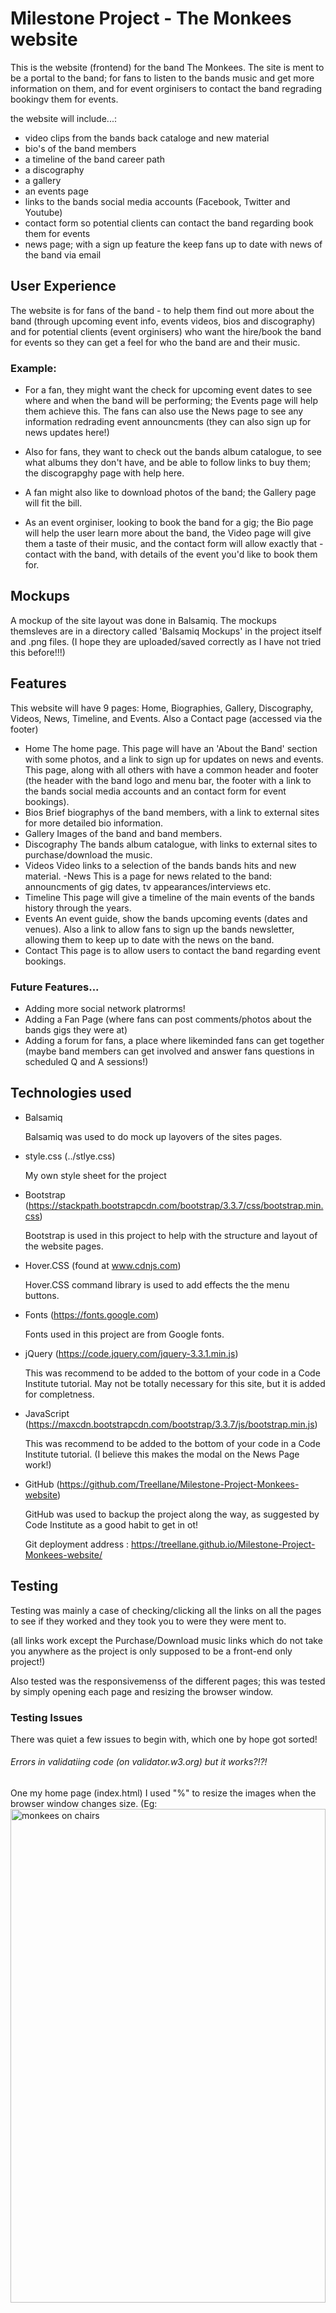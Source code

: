 # Milestone Project - The Monkees website

This is the website (frontend) for the band The Monkees. The site is ment to be  a portal to the band; for
fans to listen to the bands music and get more information on them, and for event orginisers to contact 
the band regrading bookingv them for events. 

the website will include...:
- video clips from the bands back cataloge and new material
- bio's of the band members
- a timeline of the band career path
- a discography
- a gallery
- an events page 
- links to the bands social media accounts (Facebook, Twitter and Youtube)
- contact form so potential clients can contact the band regarding book them for events
- news page; with a sign up feature the keep fans up to date with news of the band via email


## User Experience

The website is for fans of the band - to help them find out more about the band (through upcoming event info, 
events videos, bios and discography) and for potential clients (event orginisers) who want the hire/book 
the band for events so they can get a feel for who the band are and their music.

### Example: 
- For a fan, they might want the check for upcoming event dates to see where and when the band 
  will be performing; the Events page will help them achieve this. The fans can also use the News page to see
  any information redrading event announcments (they can also sign up for news updates here!)
- Also for fans, they want to check out the bands album catalogue, 
  to see what albums they don't have, and be able to follow links to buy them; the discograpghy page with help here.
- A fan might also like to download photos of the band; the Gallery page will fit the bill.

- As an event orginiser, looking to book the band for a gig; the Bio page will help the user learn more 
  about the band, the Video page will give them a taste of their music, and the contact form will allow 
  exactly that - contact with the band, with details of the event you'd like to book them for.


## Mockups

A mockup of the site layout was done in Balsamiq.
The mockups themsleves are in a directory called 'Balsamiq Mockups' in the project itself and .png files.
(I hope they are uploaded/saved correctly as I have not tried this before!!!)

## Features

This website will have 9 pages: Home, Biographies, Gallery, Discography, Videos, News, Timeline,
and Events. Also a Contact page (accessed via the footer)

- Home 
    The home page. This page will have an 'About the Band' section with some photos, and a link
    to sign up for updates on news and events. This page, along with all others with have a common
    header and footer (the header with the band logo and menu bar, the footer with a link to
    the bands social media accounts and an contact form for event bookings).
- Bios 
    Brief biographys of the band members, with a link to external sites for more 
    detailed bio information. 
- Gallery
    Images of the band and band members.
- Discography
    The bands album catalogue, with links to external sites to purchase/download the music.
- Videos
    Video links to a selection of the bands bands hits and new material.
-News 
    This is a page for news related to the band: announcments of gig dates, tv appearances/interviews etc.
- Timeline
    This page will give a timeline of the main events of the bands history through the years.
- Events
    An event guide, show the bands upcoming events (dates and venues). Also a link to allow fans to
    sign up the bands newsletter, allowing them to keep up to date with the news on the band.
- Contact 
    This page is to allow users to contact the band regarding event bookings.

### Future Features...
- Adding more social network platrorms!
- Adding a Fan Page (where fans can post comments/photos about the bands gigs they were at)
- Adding a forum for fans, a place where likeminded fans can get together  (maybe band members
  can get involved and answer fans questions in scheduled Q and A sessions!)

## Technologies used

- Balsamiq

    Balsamiq was used to do mock up layovers of the sites pages.

- style.css (../stlye.css)

    My own style sheet for the project
          
- Bootstrap (https://stackpath.bootstrapcdn.com/bootstrap/3.3.7/css/bootstrap.min.css)

    Bootstrap is used in this project to help with the structure and layout of the website pages.

- Hover.CSS (found at www.cdnjs.com)

    Hover.CSS command library is used to add effects the the menu buttons.

- Fonts (https://fonts.google.com)

    Fonts used in this project are from Google fonts.
    
- jQuery (https://code.jquery.com/jquery-3.3.1.min.js) 

    This was recommend to be added to the bottom of your code in a Code Institute tutorial.
    May not be totally necessary for this site, but it is added for completness.

- JavaScript (https://maxcdn.bootstrapcdn.com/bootstrap/3.3.7/js/bootstrap.min.js)

    This was recommend to be added to the bottom of your code in a Code Institute tutorial. 
    (I believe this makes the modal on the News Page work!)

- GitHub (https://github.com/Treellane/Milestone-Project-Monkees-website)

  GitHub was used to backup the project along the way, as suggested by Code Institute as a
  good habit to get in ot! 
  
  Git deployment address : https://treellane.github.io/Milestone-Project-Monkees-website/
    
     
## Testing

Testing was mainly a case of checking/clicking all the links on all the pages to see if they worked and 
they took you to were they were ment to.

(all links work except the Purchase/Download music links which do not take you anywhere as the project is
only supposed to be a front-end only project!)

Also tested was the responsivemenss of the different pages; this was tested by simply opening each page and 
resizing the browser window.

### Testing Issues

There was quiet a few issues to begin with, which one by hope got sorted!

###### Errors in validatiing code (on validator.w3.org) but it works?!?!
One my home page (index.html) I used "%" to resize the images when the browser window changes size.
(Eg: <img src="images/home-page/home1.jpg" height=45% width=100% alt="monkees on chairs"></img>)
These show up as error in the code validator, but without them, my images acpect ratio went wrong when the browser
window changed size - with them, my images appeared and re-sized as I wanted them; So I left the "%" in the code!!!

##### </img>
If I remember correctly, <img> is refered to as 'self-closing'... but in the Cloud9 snippets you are given a </img>
as well as the opening <img> !!! This closing tag shows as an error in Validator.w3.org, but as it is being added
by Cloud9 I left it in! 

##### Menu
The original idea for the main menu was to split it either side of a centerally placed logo, but 
at smaller screen sizes it did not look great (with half the menu above and half below the logo). So this 
layout idea was drapped in favor of a left-placed logo and one longer menu bar to the right.

Also with the Menu, getting the side images to position well was the different sizes (and for one to disappear
when the screen got too small) wsa something that needed to be looked at.

##### Videos
Getting the videos ion the Video Page to resize took time to figure out, but eventually I got there. 
Puttting them in iframes instead of divs helped! (i'd forgotten about iframes!). Simple really!

##### Bootstrap columns
This is the first time I coded unsupervised (ie: not had a Code Inst. video tutorial to follow), so I spent
a lot of time playing around with the bootstrap column codes (eg: col-sm-9, hidden-xs) to try to get the layout
looking good at different screensizes; but in time, I got layouts at small screen sizes that I was happy with.

##### Timeline
Getting the timeline to look good when resized smaller took some time too. This was mainly just a case of 
tweeking the padding around the timeline and the outer divs, as well as, again, playing around with the 
bootstrap column sizes.


## Deployment

The code was written in CLoud9 and saved to GitHub.
During the process, regualr saves/uploads were made to GitHub (as suggested by Code Institute as being good coding practice).
During this stage, ideas for extra website pages were coded straight into the Cloud9 (bypassing Balsamiq).
In GitHub, within the settings menu, the site was launched on GitHub Pages by selecting the appropriate setting.
At this point the site appear active, but images are not visable!!! 


### Version Differences
The main difference between the deployed version and the development version is that the original page menu had one logo
in the center with a menu at each side, and the final version has the menu in the center and logos on each side.

Also, extra pages were added from the original website idea (Timeline News, and Events).

## Credits

### Content
All text content was written my me (David Kelly), 
with some being an edited/arranged version of text from Wikipedia.

### Media
All video links are copeid from Youtube.

All Biography and Discography links are taken from Wikipedia.

Some images were provided by Code Institute. All other photos were taken from Google, 
except for the studio album images which were taken from Wikipedia, and the 
'sold-out' News page image, with was taken from Google and edited my me (David Kelly).

### Acknowledgements

A thank you to Code Institute for re-introducing me to my childhood through The Monkees!

Some elements were inspired by coding from the 'Whiskey Website' from a Code Institute tutorial video.  

Timeline layout/code on the Timeline page taken from a W3Schools sample code.

Thank you to The Monkees for the memories. Davy Jones, RIP.


